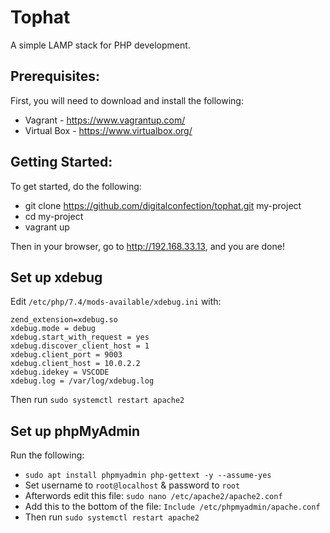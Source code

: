 # Tophat
A simple LAMP stack for PHP development.

## Prerequisites:
First, you will need to download and install the following:
- Vagrant - https://www.vagrantup.com/
- Virtual Box - https://www.virtualbox.org/

## Getting Started:
To get started, do the following:
 - git clone https://github.com/digitalconfection/tophat.git my-project  
 - cd my-project
 - vagrant up
 
Then in your browser, go to http://192.168.33.13, and you are done!

## Set up xdebug 
Edit `/etc/php/7.4/mods-available/xdebug.ini` with:

```
zend_extension=xdebug.so
xdebug.mode = debug
xdebug.start_with_request = yes
xdebug.discover_client_host = 1
xdebug.client_port = 9003
xdebug.client_host = 10.0.2.2
xdebug.idekey = VSCODE
xdebug.log = /var/log/xdebug.log
``` 

Then run `sudo systemctl restart apache2`

## Set up phpMyAdmin
Run the following:
- `sudo apt install phpmyadmin php-gettext -y --assume-yes`
- Set username to `root@localhost` & password to `root`
- Afterwords edit this file: `sudo nano /etc/apache2/apache2.conf`
- Add this to the bottom of the file: `Include /etc/phpmyadmin/apache.conf`
- Then run `sudo systemctl restart apache2`
